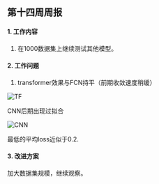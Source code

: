 ## 第十四周周报

#### 1. 工作内容

1. 在1000数据集上继续测试其他模型。

#### 2. 工作问题

1. transformer效果与FCN持平（前期收敛速度稍缓）

![TF](D:\codes\groupies\res\curves\1000\TF.jpg)

CNN后期出现过拟合

![CNN](D:\codes\groupies\res\curves\1000\CNN.jpg)

最低的平均loss近似于0.2.

#### 3. 改进方案

加大数据集规模，继续观察。